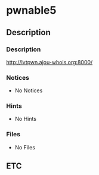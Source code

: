 # pwnable5

## Description

### Description

http://lvtpwn.ajou-whois.org:8000/

### Notices

* No Notices

### Hints

* No Hints

### Files

* No Files

## ETC
